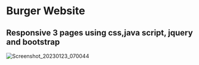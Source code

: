 # Burger Website
## Responsive 3 pages using css,java script, jquery and bootstrap
![Screenshot_20230123_070044](https://user-images.githubusercontent.com/46052811/213968781-99adfd72-7e86-4a26-abda-1d2f1b13bb57.png)
